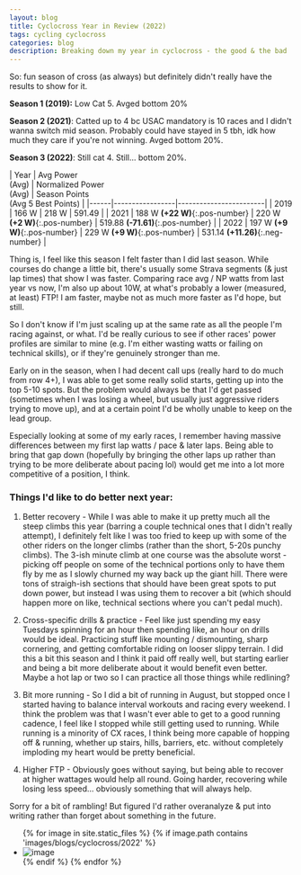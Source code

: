 ```yaml
---
layout: blog
title: Cyclocross Year in Review (2022)
tags: cycling cyclocross
categories: blog
description: Breaking down my year in cyclocross - the good & the bad
---
```

So: fun season of cross (as always) but definitely didn't really have the results to show for it.

**Season 1 (2019):** Low Cat 5. Avged bottom 20%

**Season 2 (2021)**: Catted up to 4 bc USAC mandatory is 10 races and I didn't wanna switch mid season. Probably could have stayed in 5 tbh, idk how much they care if you're not winning. Avged bottom 20%.

**Season 3 (2022)**: Still cat 4. Still... bottom 20%.

<div class="table-wrapper" markdown="1">

| Year | Avg Power <br> (Avg) | Normalized Power <br> (Avg) | Season Points <br> (Avg 5 Best Points) |
|------|-----------------|------------------------|
| 2019 | 166 W | 218 W | 591.49 |
| 2021 | 188 W **(+22 W)**{:.pos-number} | 220 W **(+2 W)**{:.pos-number} | 519.88 **(-71.61)**{:.pos-number} |
| 2022 | 197 W **(+9 W)**{:.pos-number} | 229 W **(+9 W)**{:.pos-number} | 531.14 **(+11.26)**{:.neg-number} |

</div>

Thing is, I feel like this season I felt faster than I did last season. While courses do change a little bit, there's usually some Strava segments (& just lap times) that show I was faster. Comparing race avg / NP watts from last year vs now, I'm also up about 10W, at what's probably a lower (measured, at least) FTP! I am faster, maybe not as much more faster as I'd hope, but still.

So I don't know if I'm just scaling up at the same rate as all the people I'm racing against, or what. I'd be really curious to see if other races' power profiles are similar to mine (e.g. I'm either wasting watts or failing on technical skills), or if they're genuinely stronger than me.

Early on in the season, when I had decent call ups (really hard to do much from row 4+), I was able to get some really solid starts, getting up into the top 5-10 spots. But the problem would always be that I'd get passed (sometimes when I was losing a wheel, but usually just aggressive riders trying to move up), and at a certain point I'd be wholly unable to keep on the lead group.

Especially looking at some of my early races, I remember having massive differences between my first lap watts / pace & later laps. Being able to bring that gap down (hopefully by bringing the other laps up rather than trying to be more deliberate about pacing lol) would get me into a lot more competitive of a position, I think.

### Things I'd like to do better next year:

1. Better recovery - While I was able to make it up pretty much all the steep climbs this year (barring a couple technical ones that I didn't really attempt), I definitely felt like I was too fried to keep up with some of the other riders on the longer climbs (rather than the short, 5-20s punchy climbs). The 3-ish minute climb at one course was the absolute worst - picking off people on some of the technical portions only to have them fly by me as I slowly churned my way back up the giant hill. There were tons of straigh-ish sections that should have been great spots to put down power, but instead I was using them to recover a bit (which should happen more on like, technical sections where you can't pedal much).

2. Cross-specific drills & practice - Feel like just spending my easy Tuesdays spinning for an hour then spending like, an hour on drills would be ideal. Practicing stuff like mounting / dismounting, sharp cornering, and getting comfortable riding on looser slippy terrain. I did this a bit this season and I think it paid off really well, but starting earlier and being a bit more deliberate about it would benefit even better. Maybe a hot lap or two so I can practice all those things while redlining?

3. Bit more running - So I did a bit of running in August, but stopped once I started having to balance interval workouts and racing every weekend. I think the problem was that I wasn't ever able to get to a good running cadence, I feel like I stopped while still getting used to running. While running is a minority of CX races, I think being more capable of hopping off & running, whether up stairs, hills, barriers, etc. without completely imploding my heart would be pretty beneficial.

4. Higher FTP - Obviously goes without saying, but being able to recover at higher wattages would help all round. Going harder, recovering while losing less speed... obviously something that will always help.

Sorry for a bit of rambling! But figured I'd rather overanalyze & put into writing rather than forget about something in the future.

<ul class="image-gallery">
{% for image in site.static_files %}
    {% if image.path contains 'images/blogs/cyclocross/2022' %}
        <li><img src="{{ site.baseurl }}{{ image.path }}" alt="image" /></li>
    {% endif %}
{% endfor %}
</ul>

